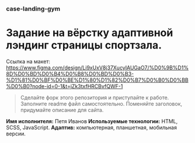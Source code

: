 ### case-landing-gym
# Задание на вёрстку адаптивной лэндинг страницы спортзала.
Ссылка на макет: https://www.figma.com/design/Li9xUxV8j37XucyIAUGaO7/%D0%9B%D1%8D%D0%BD%D0%B4%D0%B8%D0%BD%D0%B3-%D1%81%D0%BF%D0%BE%D1%80%D1%82%D0%B7%D0%B0%D0%BB%D0%B0?node-id=0-1&t=jZk3txfHRCBvfQWF-1
> Сделайте форк этого репозитория и приступайте к работе. Заполните readme файл самостоятельно. Поменяйте заголовок, придумайте описание для сайта.

**Имя исполнителя:** Петя Иванов
**Используемые технологии:** HTML, SCSS, JavaScript.
**Адаптив:** компьютерная, планшетная, мобильная версии.





